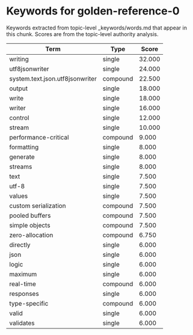 # Keywords for golden-reference-0

Keywords extracted from topic-level _keywords/words.md that appear in this chunk.
Scores are from the topic-level authority analysis.

| Term | Type | Score |
|------|------|-------|
| writing | single | 32.000 |
| utf8jsonwriter | single | 24.000 |
| system.text.json.utf8jsonwriter | compound | 22.500 |
| output | single | 18.000 |
| write | single | 18.000 |
| writer | single | 16.000 |
| control | single | 12.000 |
| stream | single | 10.000 |
| performance-critical | compound | 9.000 |
| formatting | single | 8.000 |
| generate | single | 8.000 |
| streams | single | 8.000 |
| text | single | 7.500 |
| utf-8 | single | 7.500 |
| values | single | 7.500 |
| custom serialization | compound | 7.500 |
| pooled buffers | compound | 7.500 |
| simple objects | compound | 7.500 |
| zero-allocation | compound | 6.750 |
| directly | single | 6.000 |
| json | single | 6.000 |
| logic | single | 6.000 |
| maximum | single | 6.000 |
| real-time | compound | 6.000 |
| responses | single | 6.000 |
| type-specific | compound | 6.000 |
| valid | single | 6.000 |
| validates | single | 6.000 |
